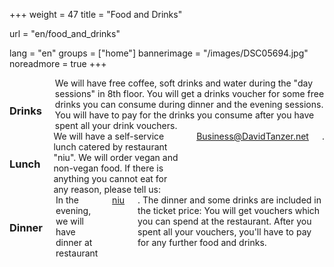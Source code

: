 +++
weight = 47
title = "Food and Drinks"

url = "en/food_and_drinks"

lang = "en"
groups = ["home"]
bannerimage = "/images/DSC05694.jpg"
noreadmore = true
+++

<div class="row blocks">
	<div class="four columns block">
		<h3 class="block-heading"><i class="fa fa-coffee" aria-hidden="true"></i><br/>Drinks</h3>
		We will have free coffee, soft drinks and water during the "day sessions" in 8th floor. You will get a drinks voucher for some free drinks you can
		consume during dinner and the evening sessions. You will have to pay for the drinks you consume after you have spent
		all your drink vouchers.
	</div>
	<div class="four columns block">
		<h3 class="block-heading"><i class="fa fa-leaf" aria-hidden="true"></i><br/>Lunch</h3>
		We will have a self-service lunch catered by restaurant "niu". We will order vegan and non-vegan food. If there is anything
		you cannot eat for any reason, please tell us: <a href="mailto:Business@DavidTanzer.net?Subject=SoCraTes%20Day%20Linz%3A%20Food%20Preferences">Business@DavidTanzer.net</a>.
	</div>
	<div class="four columns block">
		<h3 class="block-heading"><i class="fa fa-cutlery" aria-hidden="true"></i><br/>Dinner</h3>
		In the evening, we will have dinner at restaurant <a href="http://www.niu.at/">niu</a>. The dinner and some drinks are
		included in the ticket price: You will get vouchers which you can spend at the restaurant. After you spent all your vouchers,
		you'll have to pay for any further food and drinks.
	</div>
</div>

<!--more-->
